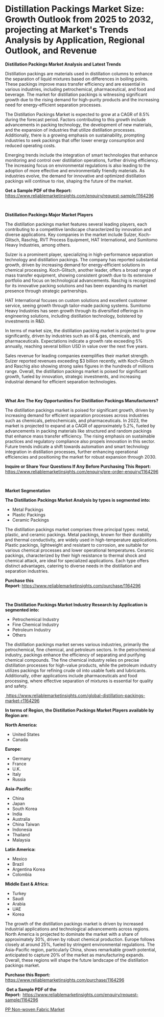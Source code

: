 <p><h1>Distillation Packings Market Size: Growth Outlook from 2025 to 2032, projecting at Market's Trends Analysis by Application, Regional Outlook, and Revenue</h1></p><p><strong>Distillation Packings Market Analysis and Latest Trends</strong></p>
<p><p>Distillation packings are materials used in distillation columns to enhance the separation of liquid mixtures based on differences in boiling points. These packings improve mass transfer efficiency and are essential in various industries, including petrochemical, pharmaceutical, and food and beverage. The market for distillation packings is witnessing significant growth due to the rising demand for high-purity products and the increasing need for energy-efficient separation processes.</p><p>The Distillation Packings Market is expected to grow at a CAGR of 8.5% during the forecast period. Factors contributing to this growth include advancements in packing technology, the development of new materials, and the expansion of industries that utilize distillation processes. Additionally, there is a growing emphasis on sustainability, prompting industries to seek packings that offer lower energy consumption and reduced operating costs. </p><p>Emerging trends include the integration of smart technologies that enhance monitoring and control over distillation operations, further driving efficiency. The increasing focus on environmental regulations is also leading to the adoption of more effective and environmentally friendly materials. As industries evolve, the demand for innovative and optimized distillation packings will continue to rise, shaping the future of the market.</p></p>
<p><strong>Get a Sample PDF of the Report:&nbsp;</strong> <a href="https://www.reliablemarketinsights.com/enquiry/request-sample/1164296?utm_campaign=2252&utm_medium=2&utm_source=Github&utm_content=ia&utm_term=02042025&utm_id=distillation-packings">https://www.reliablemarketinsights.com/enquiry/request-sample/1164296</a></p>
<p>&nbsp;</p>
<p><strong>Distillation Packings Major Market Players</strong></p>
<p><p>The distillation packings market features several leading players, each contributing to a competitive landscape characterized by innovation and diverse applications. Key companies in the market include Sulzer, Koch-Glitsch, Raschig, RVT Process Equipment, HAT International, and Sumitomo Heavy Industries, among others.</p><p>Sulzer is a prominent player, specializing in high-performance separation technology and distillation packings. The company has reported substantial growth, driven by increasing demand for energy-efficient solutions in chemical processing. Koch-Glitsch, another leader, offers a broad range of mass transfer equipment, showing consistent growth due to its extensive portfolio and focus on technological advancements. Raschig is recognized for its innovative packing solutions and has been expanding its market presence through strategic partnerships.</p><p>HAT International focuses on custom solutions and excellent customer service, seeing growth through tailor-made packing systems. Sumitomo Heavy Industries has seen growth through its diversified offerings in engineering solutions, including distillation technology, bolstered by investments in R&D.</p><p>In terms of market size, the distillation packing market is projected to grow significantly, driven by industries such as oil & gas, chemicals, and pharmaceuticals. Expectations indicate a growth rate exceeding 5% annually, reaching several billion USD in value over the next five years.</p><p>Sales revenue for leading companies exemplifies their market strength. Sulzer reported revenues exceeding $3 billion recently, with Koch-Glitsch and Raschig also showing strong sales figures in the hundreds of millions range. Overall, the distillation packings market is poised for significant growth, fueled by innovation, strategic investments, and increasing industrial demand for efficient separation technologies.</p></p>
<p>&nbsp;</p>
<p><strong>What Are The Key Opportunities For Distillation Packings Manufacturers?</strong></p>
<p><p>The distillation packings market is poised for significant growth, driven by increasing demand for efficient separation processes across industries such as chemicals, petrochemicals, and pharmaceuticals. In 2023, the market is projected to expand at a CAGR of approximately 5.2%, fueled by advancements in packing materials like structured and random packings that enhance mass transfer efficiency. The rising emphasis on sustainable practices and regulatory compliance also propels innovation in this sector. Future trends indicate a shift towards automation and smart technology integration in distillation processes, further enhancing operational efficiencies and positioning the market for robust expansion through 2030.</p></p>
<p><strong>Inquire or Share Your Questions If Any Before Purchasing This Report:</strong> <a href="https://www.reliablemarketinsights.com/enquiry/pre-order-enquiry/1164296?utm_campaign=2252&utm_medium=2&utm_source=Github&utm_content=ia&utm_term=02042025&utm_id=distillation-packings">https://www.reliablemarketinsights.com/enquiry/pre-order-enquiry/1164296</a></p>
<p>&nbsp;</p>
<p><strong>Market Segmentation</strong></p>
<p><strong>The Distillation Packings Market Analysis by types is segmented into:</strong></p>
<p><ul><li>Metal Packings</li><li>Plastic Packings</li><li>Ceramic Packings</li></ul></p>
<p><p>The distillation packings market comprises three principal types: metal, plastic, and ceramic packings. Metal packings, known for their durability and thermal conductivity, are widely used in high-temperature applications. Plastic packings, lightweight and resistant to corrosion, are suitable for various chemical processes and lower operational temperatures. Ceramic packings, characterized by their high resistance to thermal shock and chemical attack, are ideal for specialized applications. Each type offers distinct advantages, catering to diverse needs in the distillation and separation industries.</p></p>
<p><strong>Purchase this Report:&nbsp;</strong><a href="https://www.reliablemarketinsights.com/purchase/1164296?utm_campaign=2252&utm_medium=2&utm_source=Github&utm_content=ia&utm_term=02042025&utm_id=distillation-packings">https://www.reliablemarketinsights.com/purchase/1164296</a></p>
<p>&nbsp;</p>
<p><strong>The Distillation Packings Market Industry Research by Application is segmented into:</strong></p>
<p><ul><li>Petrochemical Industry</li><li>Fine Chemical Industry</li><li>Petroleum Industry</li><li>Others</li></ul></p>
<p><p>The distillation packings market serves various industries, primarily the petrochemical, fine chemical, and petroleum sectors. In the petrochemical industry, packings enhance the efficiency of separating and purifying chemical compounds. The fine chemical industry relies on precise distillation processes for high-value products, while the petroleum industry utilizes packings for refining crude oil into usable fuels and lubricants. Additionally, other applications include pharmaceuticals and food processing, where effective separation of mixtures is essential for quality and safety.</p></p>
<p><a href="https://www.reliablemarketinsights.com/global-distillation-packings-market-r1164296?utm_campaign=2252&utm_medium=2&utm_source=Github&utm_content=ia&utm_term=02042025&utm_id=distillation-packings">&nbsp;https://www.reliablemarketinsights.com/global-distillation-packings-market-r1164296</a></p>
<p><strong>In terms of Region, the Distillation Packings Market Players available by Region are:</strong></p>
<p>
    <p> <strong> North America: </strong>
        <ul>
            <li>United States</li>
            <li>Canada</li>
        </ul>
        </p> 
    <p> <strong> Europe: </strong>
        <ul>
            <li>Germany</li>
            <li>France</li>
            <li>U.K.</li>
            <li>Italy</li>
            <li>Russia</li>
        </ul>
        </p> 
    <p> <strong> Asia-Pacific: </strong>
        <ul>
            <li>China</li>
            <li>Japan</li>
            <li>South Korea</li>
            <li>India</li>
            <li>Australia</li>
            <li>China Taiwan</li>
            <li>Indonesia</li>
            <li>Thailand</li>
            <li>Malaysia</li>
        </ul>
        </p> 
    <p> <strong> Latin America: </strong>
        <ul>
            <li>Mexico</li>
            <li>Brazil</li>
            <li>Argentina Korea</li>
            <li>Colombia</li>
        </ul>
        </p> 
    <p> <strong> Middle East & Africa: </strong>
        <ul>
            <li>Turkey</li>
            <li>Saudi</li>
            <li>Arabia</li>
            <li>UAE</li>
            <li>Korea</li>
        </ul>
    </p>
    </p>
<p><p>The growth of the distillation packings market is driven by increased industrial applications and technological advancements across regions. North America is projected to dominate the market with a share of approximately 30%, driven by robust chemical production. Europe follows closely at around 25%, fueled by stringent environmental regulations. The Asia-Pacific region, particularly China, shows remarkable growth potential, anticipated to capture 20% of the market as manufacturing expands. Overall, these regions will shape the future landscape of the distillation packings market.</p></p>
<p><strong>Purchase this Report: </strong><a href="https://www.reliablemarketinsights.com/purchase/1164296?utm_campaign=2252&utm_medium=2&utm_source=Github&utm_content=ia&utm_term=02042025&utm_id=distillation-packings">https://www.reliablemarketinsights.com/purchase/1164296</a></p>
<p>&nbsp;<strong>Get a Sample PDF of the Report:&nbsp;&nbsp;</strong><a href="https://www.reliablemarketinsights.com/enquiry/request-sample/1164296?utm_campaign=2252&utm_medium=2&utm_source=Github&utm_content=ia&utm_term=02042025&utm_id=distillation-packings">https://www.reliablemarketinsights.com/enquiry/request-sample/1164296</a></p>
<p><strong></strong></p>
<p><p><a href="https://github.com/DianaWilson796/Market-Research-Report-List-2/blob/main/pp-non-woven-fabric-market.md?utm_campaign=2252&utm_medium=2&utm_source=Github&utm_content=ia&utm_term=02042025&utm_id=distillation-packings">PP Non-woven Fabric Market</a></p></p>